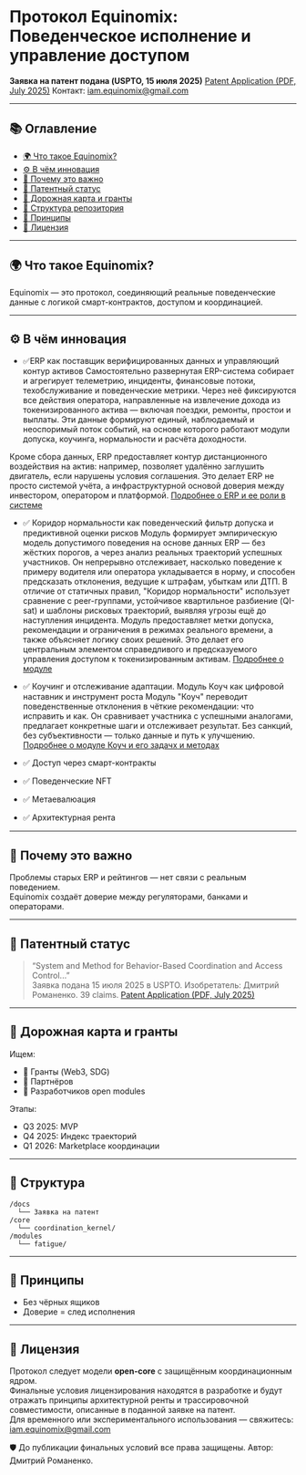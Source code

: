 
# Протокол Equinomix: Поведенческое исполнение и управление доступом

**Заявка на патент подана (USPTO, 15 июля 2025)**  [Patent Application (PDF, July 2025)](./docs/Provisional_Patent_Equinomix_USPTO_2025.pdf)
Контакт: iam.equinomix@gmail.com

---

## 📚 Оглавление

- [🌍 Что такое Equinomix?](#-что-такое-equinomix)
- [⚙️ В чём инновация](#️-в-чём-инновация)
- [🧠 Почему это важно](#-почему-это-важно)
- [🔐 Патентный статус](#-патентный-статус)
- [🚀 Дорожная карта и гранты](#-дорожная-карта-и-гранты)
- [📂 Структура репозитория](#-структура-репозитория)
- [🧠 Принципы](#-принципы)
- [🙌 Лицензия](#-лицензия)

---

## 🌍 Что такое Equinomix?

Equinomix — это протокол, соединяющий реальные поведенческие данные с логикой смарт-контрактов, доступом и координацией.

---

## ⚙️ В чём инновация
- ✅ERP как поставщик верифицированных данных и управляющий контур активов
Самостоятельно развернутая ERP-система собирает и агрегирует телеметрию, инциденты, финансовые потоки, техобслуживание и поведенческие метрики. Через неё фиксируются все действия оператора, направленные на извлечение дохода из токенизированного актива — включая поездки, ремонты, простои и выплаты. Эти данные формируют единый, наблюдаемый и неоспоримый поток событий, на основе которого работают модули допуска, коучинга, нормальности и расчёта доходности.

Кроме сбора данных, ERP предоставляет контур дистанционного воздействия на актив: например, позволяет удалённо заглушить двигатель, если нарушены условия соглашения. Это делает ERP не просто системой учёта, а инфраструктурной основой доверия между инвестором, оператором и платформой.
[Подробнее о ERP и ее роли в системе](https://github.com/BigMekCore/equinomix/blob/main/docs/%D0%95%D0%A0%D0%9F%20%D0%BC%D0%BE%D0%B4%D1%83%D0%BB%D1%8C.pdf)
- ✅ Коридор нормальности как поведенческий фильтр допуска и предиктивной оценки рисков
Модуль формирует эмпирическую модель допустимого поведения на основе данных ERP — без жёстких порогов, а через анализ реальных траекторий успешных участников. Он непрерывно отслеживает, насколько поведение к примеру водителя или оператора укладывается в норму, и способен предсказать отклонения, ведущие к штрафам, убыткам или ДТП.
В отличие от статичных правил, "Коридор нормальности" использует сравнение с peer-группами, устойчивое квартильное разбиение (QI-sat) и шаблоны рисковых траекторий, выявляя угрозы ещё до наступления инцидента. Модуль предоставляет метки допуска, рекомендации и ограничения в режимах реального времени, а также объясняет логику своих решений. Это делает его центральным элементом справедливого и предсказуемого управления доступом к токенизированным активам.
[Подробнее о модуле](https://github.com/BigMekCore/equinomix/blob/main/docs/%D0%BC%D0%BE%D0%B4%D1%83%D0%BB%D1%8C%20%D0%BA%D0%BE%D1%80%D0%B8%D0%B4%D0%BE%D1%80%20%D0%BD%D0%BE%D1%80%D0%BC%D0%B0%D0%BB%D1%8C%D0%BD%D0%BE%D1%81%D1%82%D0%B8.pdf)

- ✅ Коучинг и отслеживание адаптации. Модуль Коуч как цифровой наставник и инструмент роста
Модуль "Коуч" переводит поведенственные отклонения в чёткие рекомендации: что исправить и как. Он сравнивает участника с успешными аналогами, предлагает конкретные шаги и отслеживает результат. Без санкций, без субъективности — только данные и путь к улучшению. [Подробнее о модуле Коуч и его задачх и методах](https://github.com/BigMekCore/equinomix/blob/main/docs/%D0%9C%D0%BE%D0%B4%D1%83%D0%BB%D1%8C%20%D0%9A%D0%BE%D1%83%D1%87.pdf)
- ✅ Доступ через смарт-контракты
- ✅ Поведенческие NFT
- ✅ Метaeвaлюация
- ✅ Архитектурная рента

---

## 🧠 Почему это важно

Проблемы старых ERP и рейтингов — нет связи с реальным поведением.  
Equinomix создаёт доверие между регуляторами, банками и операторами.

---

## 🔐 Патентный статус

> “System and Method for Behavior-Based Coordination and Access Control...”  
Заявка подана 15 июля 2025 в USPTO. Изобретатель: Дмитрий Романенко. 39 claims. [Patent Application (PDF, July 2025)](./docs/Provisional_Patent_Equinomix_USPTO_2025.pdf)

---

## 🚀 Дорожная карта и гранты

Ищем:
- 💸 Гранты (Web3, SDG)
- 🤝 Партнёров
- 👷 Разработчиков open modules

Этапы:
- Q3 2025: MVP
- Q4 2025: Индекс траекторий
- Q1 2026: Marketplace координации

---

## 📂 Структура

```
/docs
  └── Заявка на патент
/core
  └── coordination_kernel/
/modules
  └── fatigue/
```

---

## 🧠 Принципы

- Без чёрных ящиков
- Доверие = след исполнения

---

## 🙌 Лицензия

Протокол следует модели **open-core** с защищённым координационным ядром.  
Финальные условия лицензирования находятся в разработке и будут отражать принципы архитектурной ренты и трассировочной совместимости, описанные в поданной заявке на патент.  
Для временного или экспериментального использования — свяжитесь: iam.equinomix@gmail.com

🛡️ До публикации финальных условий все права защищены. Автор: Дмитрий Романенко.
